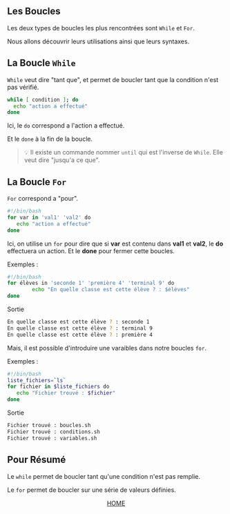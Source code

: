 ## Les Boucles

Les deux types de boucles les plus rencontrées sont ``While`` et ``For``.

Nous allons découvrir leurs utilisations ainsi que leurs syntaxes. 

## La Boucle ``While``

``While`` veut dire "tant que", et permet de boucler tant que la condition n'est pas vérifié.

```bash
while [ condition ]; do
  echo "action a effectué"
done
```
Ici, le ``do`` correspond a l'action a effectué.

Et le ``done`` à la fin de la boucle.

> :bulb: Il existe un commande nommer ``until`` qui est l'inverse de ``While``.
Elle veut dire "jusqu'a ce que".



## La Boucle ``For``

``For`` correspond a "pour".

```bash
#!/bin/bash
for var in 'val1' 'val2' do
   echo "action a effectué"
done
```
Ici, on utilise un ``for`` pour dire que si **var** est contenu dans **val1** et **val2**, le **do** effectuera un action.
Et le **done** pour fermer cette boucles.

Exemples :

```bash
#!/bin/bash
for élèves in 'seconde 1' 'première 4' 'terminal 9' do
        echo "En quelle classe est cette élève ? : $élèves"
done
```
Sortie

```bash
En quelle classe est cette élève ? : seconde 1
En quelle classe est cette élève ? : terminal 9
En quelle classe est cette élève ? : première 4
```
Mais, il est possible d'introduire une varaibles dans notre boucles ``for``.

Exemples :

```bash
#!/bin/bash
liste_fichiers=`ls`
for fichier in $liste_fichiers do
   echo "Fichier trouvé : $fichier"
done
```
Sortie 
```bash
Fichier trouvé : boucles.sh
Fichier trouvé : conditions.sh
Fichier trouvé : variables.sh
```

## Pour Résumé

Le ``while`` permet de boucler tant qu'une condition n'est pas remplie.

Le ``for`` permet de boucler sur une série de valeurs définies.


<p align="center">
 <a href="https://github.com/nsegur66/Shell#sommaire">HOME</a>
</p>
